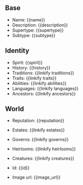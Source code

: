 ## Base
- <span class="text-field" data-tooltip="Text">Name</span>: {{name}}
- <span class="text-field" data-tooltip="Text">Description</span>: {{description}}
- <span class="text-field" data-tooltip="Text">Supertype</span>: {{supertype}}
- <span class="text-field" data-tooltip="Text">Subtype</span>: {{subtype}}

## Identity
- <span class="string" data-tooltip="Text">Spirit</span>: {{spirit}}
- <span class="string" data-tooltip="Text">History</span>: {{history}}
- <span class="multi-link-field" data-tooltip="Multi Construct">Traditions</span>: {{linkify traditions}}
- <span class="multi-link-field" data-tooltip="Multi Trait">Traits</span>: {{linkify traits}}
- <span class="multi-link-field" data-tooltip="Multi Ability">Abilities</span>: {{linkify abilities}}
- <span class="multi-link-field" data-tooltip="Multi Language">Languages</span>: {{linkify languages}}
- <span class="multi-link-field" data-tooltip="Multi Character">Ancestors</span>: {{linkify ancestors}}

## World
- <span class="string" data-tooltip="Text">Reputation</span>: {{reputation}}
- <span class="multi-link-field" data-tooltip="Multi Location">Estates</span>: {{linkify estates}}
- <span class="multi-link-field" data-tooltip="Multi Institution">Governs</span>: {{linkify governs}}
- <span class="multi-link-field" data-tooltip="Multi Object">Heirlooms</span>: {{linkify heirlooms}}
- <span class="multi-link-field" data-tooltip="Multi Creature">Creatures</span>: {{linkify creatures}}

- <span class="text-field" data-tooltip="Text">Id</span>: {{id}}
- <span class="text-field" data-tooltip="Text">Image url</span>: {{image_url}}

